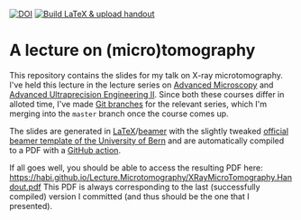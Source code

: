 [![DOI](https://zenodo.org/badge/162259004.svg)](https://zenodo.org/badge/latestdoi/162259004) [![Build LaTeX & upload handout](https://github.com/habi/Lecture.Microtomography/actions/workflows/latex.yaml/badge.svg)](https://github.com/habi/Lecture.Microtomography/actions/workflows/latex.yaml)

# A lecture on (micro)tomography

This repository contains the slides for my talk on X-ray microtomography.
I've held this lecture in the lecture series on [Advanced Microscopy](https://www.mic.unibe.ch/studies/lecture_series_on_advanced_microscopy/) and [Advanced Ultraprecision Engineering II](https://www.philnat.unibe.ch/studies/study_programs/master_s_in_precision_engineering/index_eng.html).
Since both these courses differ in alloted time, I've made [Git branches](https://github.com/habi/Lecture.Microtomography/branches) for the relevant series, which I'm merging into the `master` branch once the course comes up.

The slides are generated in [LaTeX](https://www.latex-project.org/)/[beamer](https://bitbucket.org/rivanvx/beamer/wiki/Home) with the slightly tweaked [official beamer template of the University of Bern](http://intern.unibe.ch/dienstleistungen/corporate_design_und_vorlagen/praesentationen/index_ger.html) and are automatically compiled to a PDF with a [GitHub action](https://github.com/xu-cheng/latex-action).

If all goes well, you should be able to access the resulting PDF here: https://habi.github.io/Lecture.Microtomography/XRayMicroTomography.Handout.pdf
This PDF is always corresponding to the last (successfully compiled) version I committed (and thus should be the one that I presented).
